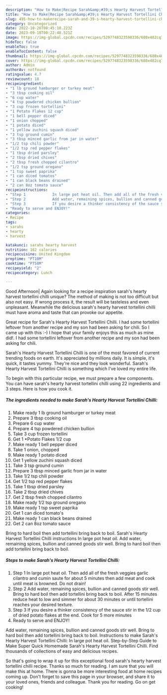 ```yaml
---
description: "How to Make|Recipe Sarah&amp;#39;s Hearty Harvest Tortellini Chilli {That is Simple"
title: "How to Make|Recipe Sarah&amp;#39;s Hearty Harvest Tortellini Chilli {That is Simple"
slug: 495-how-to-makerecipe-sarah-and-39-s-hearty-harvest-tortellini-chilli-that-is-simple
category: Uncategorized
date: 2022-10-26T08:45:10.223Z
date: 2023-09-18T00:22:48.521Z
image: https://img-global.cpcdn.com/recipes/5297748323598336/680x482cq70/sarahs-hearty-harvest-tortellini-chilli-recipe-main-photo.jpg
hideToc: false
enableToc: true
enableTocContent: false
thumbnail: https://img-global.cpcdn.com/recipes/5297748323598336/680x482cq70/sarahs-hearty-harvest-tortellini-chilli-recipe-main-photo.jpg
cover: https://img-global.cpcdn.com/recipes/5297748323598336/680x482cq70/sarahs-hearty-harvest-tortellini-chilli-recipe-main-photo.jpg
author: Admin
authorAv: notfound
ratingvalue: 4.7
reviewcount: 18
recipeingredient:
- "1 lb ground hamburger or turkey meat"
- "3 tbsp cooking oil"
- "6 cup water"
- "4 tsp powdered chicken bullion"
- "3 cup frozen tortellini"
- "1 Potato Flakes 12 cup"
- "1 bell pepper diced"
- "1 onion chopped"
- "1 potato diced"
- "1 yellow zuchini squash diced"
- "3 tsp ground cumin"
- "3 tbsp minced garlic from jar in water"
- "1/2 tsp chili powder"
- "1/2 tsp red pepper flakes"
- "1 tbsp dried parsley"
- "2 tbsp dried chives"
- "2 tbsp fresh chopped cilantro"
- "1/2 tsp ground oregano"
- "1 tsp sweet paprika"
- "1 can diced tomatos"
- "1 can black beans drained"
- "2 can 8oz tomato sauce"
recipeinstructions:
- "Step 1            In large pot heat oil. Then add all of the fresh veggies garlic cilantro and cumin saute for about 5 minutes then add meat and cook until meat is browned. Do not drain!"
- "Step 2            Add water, remaining spices, bullion and canned goods stir well. Bring to hard boil then add tortellini bring back to boil. After 15 minutes reduce heat to low and simmer for about 30 minutes or until tortellini reaches your desired texture."
- "Step 3            If you desire a thinker consistency of the sauce stir in the 1/2 cup of dried potato flakes at the end. Cook for 5 more minutes"
- "Ready to serve and ENJOY!"
categories:
- Recipe
tags:
- sarahs
- hearty
- harvest

katakunci: sarahs hearty harvest 
nutrition: 162 calories
recipecuisine: United Kingdom
preptime: "PT10M"
cooktime: "PT50M"
recipeyield: "2"
recipecategory: Lunch

---
```



Good Afternoon| Again looking for a recipe inspiration sarah&#39;s hearty harvest tortellini chilli unique? The method of making is not too difficult but also not easy. If wrong process it, the result will be tasteless and even unpleasant. Meanwhile the delicious sarah&#39;s hearty harvest tortellini chilli must have aroma and taste that can provoke our appetite.





Great recipe for Sarah&#39;s Hearty Harvest Tortellini Chilli. I had some tortellini leftover from another recipe and my son had been asking for chili. So I came up with this :-) I hope that your family enjoys this as much as mine did!. I had some tortellini leftover from another recipe and my son had been asking for chili.

Sarah&#39;s Hearty Harvest Tortellini Chilli is one of the most favored of current trending foods on earth. It's appreciated by millions daily. It is simple, it's quick, it tastes yummy. They're nice and they look wonderful. Sarah&#39;s Hearty Harvest Tortellini Chilli is something which I've loved my entire life.


To begin with this particular recipe, we must prepare a few components. You can have sarah&#39;s hearty harvest tortellini chilli using 22 ingredients and 3 steps. Here is how you cook it.

<!--inarticleads1-->

##### The ingredients needed to make Sarah&#39;s Hearty Harvest Tortellini Chilli:

1. Make ready 1 lb ground hamburger or turkey meat
1. Prepare 3 tbsp cooking oil
1. Prepare 6 cup water
1. Prepare 4 tsp powdered chicken bullion
1. Take 3 cup frozen tortellini
1. Get 1 *Potato Flakes 1/2 cup
1. Make ready 1 bell pepper diced
1. Take 1 onion, chopped
1. Make ready 1 potato diced
1. Get 1 yellow zuchini squash diced
1. Take 3 tsp ground cumin
1. Prepare 3 tbsp minced garlic from jar in water
1. Take 1/2 tsp chili powder
1. Get 1/2 tsp red pepper flakes
1. Take 1 tbsp dried parsley
1. Take 2 tbsp dried chives
1. Get 2 tbsp fresh chopped cilantro
1. Make ready 1/2 tsp ground oregano
1. Make ready 1 tsp sweet paprika
1. Get 1 can diced tomato&#39;s
1. Make ready 1 can black beans drained
1. Get 2 can 8oz tomato sauce


Bring to hard boil then add tortellini bring back to boil. Sarah&#39;s Hearty Harvest Tortellini Chilli instructions In large pot heat oil. Add water, remaining spices, bullion and canned goods stir well. Bring to hard boil then add tortellini bring back to boil. 

<!--inarticleads2-->

##### Steps to make Sarah&#39;s Hearty Harvest Tortellini Chilli:

1. Step 1            In large pot heat oil. Then add all of the fresh veggies garlic cilantro and cumin saute for about 5 minutes then add meat and cook until meat is browned. Do not drain!
1. Step 2            Add water, remaining spices, bullion and canned goods stir well. Bring to hard boil then add tortellini bring back to boil. After 15 minutes reduce heat to low and simmer for about 30 minutes or until tortellini reaches your desired texture.
1. Step 3            If you desire a thinker consistency of the sauce stir in the 1/2 cup of dried potato flakes at the end. Cook for 5 more minutes
1. Ready to serve and ENJOY!

Add water, remaining spices, bullion and canned goods stir well. Bring to hard boil then add tortellini bring back to boil. Instructions to make Sarah&#39;s Hearty Harvest Tortellini Chilli: In large pot heat oil. Step-by-Step Guide to Make Super Quick Homemade Sarah&#39;s Hearty Harvest Tortellini Chilli. Find thousands of collections of easy and delicious recipes. 

So that's going to wrap it up for this exceptional food sarah&#39;s hearty harvest tortellini chilli recipe. Thanks so much for reading. I am sure that you will make this at home. There is gonna be more interesting food at home recipes coming up. Don't forget to save this page in your browser, and share it to your loved ones, friends and colleague. Thank you for reading. Go on get cooking!
